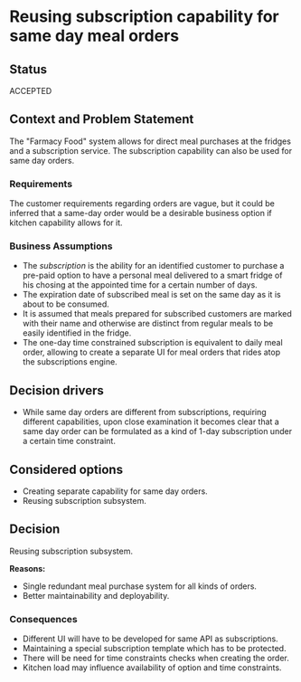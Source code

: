 # Reusing subscription capability for same day meal orders

## Status

ACCEPTED

## Context and Problem Statement

The "Farmacy Food" system allows for direct meal purchases at the fridges and a subscription service. The subscription capability can also be used for same day orders.

### Requirements

The customer requirements regarding orders are vague, but it could be inferred that a same-day order would be a desirable business option if kitchen capability allows for it.

### Business Assumptions

* The _subscription_ is the ability for an identified customer to purchase a pre-paid option to have a personal meal delivered to a smart fridge of his chosing at the appointed time for a certain number of days. 
* The expiration date of subscribed meal is set on the same day as it is about to be consumed.
* It is assumed that meals prepared for subscribed customers are marked with their name and otherwise are distinct from regular meals to be easily identified in the fridge.
* The one-day time constrained subscription is equivalent to daily meal order, allowing to create a separate UI for meal orders that rides atop the subscriptions engine.

## Decision drivers

* While same day orders are different from subscriptions, requiring different capabilities, upon close examination it becomes clear that a same day order can be formulated as a kind of 1-day subscription under a certain time constraint.

## Considered options 

* Creating separate capability for same day orders.
* Reusing subscription subsystem.

## Decision

Reusing subscription subsystem.

__Reasons:__ 

* Single redundant meal purchase system for all kinds of orders.
* Better maintainability and deployability.

### Consequences

* Different UI will have to be developed for same API as subscriptions.
* Maintaining a special subscription template which has to be protected.
* There will be need for time constraints checks when creating the order.
* Kitchen load may influence availability of option and time constraints.